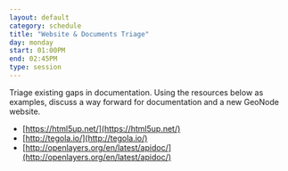 ```yaml
---
layout: default
category: schedule
title: "Website & Documents Triage"
day: monday
start: 01:00PM
end: 02:45PM
type: session
---
```


Triage existing gaps in documentation.  Using the resources below as examples, discuss a way forward for documentation and a new GeoNode website.

- [https://html5up.net/](https://html5up.net/)
- [http://tegola.io/](http://tegola.io/)
- [http://openlayers.org/en/latest/apidoc/](http://openlayers.org/en/latest/apidoc/)
